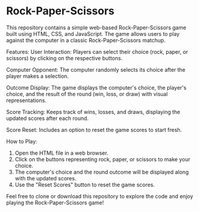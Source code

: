 # Rock-Paper-Scissors
This repository contains a simple web-based Rock-Paper-Scissors game built using HTML, CSS, and JavaScript. The game allows users to play against the computer in a classic Rock-Paper-Scissors matchup.

Features:
User Interaction: Players can select their choice (rock, paper, or scissors) by clicking on the respective buttons.

Computer Opponent: The computer randomly selects its choice after the player makes a selection.

Outcome Display: The game displays the computer's choice, the player's choice, and the result of the round (win, loss, or draw) with visual representations.

Score Tracking: Keeps track of wins, losses, and draws, displaying the updated scores after each round.

Score Reset: Includes an option to reset the game scores to start fresh.

How to Play:
1. Open the HTML file in a web browser.
2. Click on the buttons representing rock, paper, or scissors to make your choice.
3. The computer's choice and the round outcome will be displayed along with the updated scores.
4. Use the "Reset Scores" button to reset the game scores.

Feel free to clone or download this repository to explore the code and enjoy playing the Rock-Paper-Scissors game!
